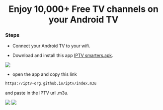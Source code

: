 # <h1 align="center">Enjoy 10,000+ Free TV channels on your Android TV
</h1>

### Steps

- Connect your Android TV to your wifi.

- Download and install this app [IPTV smarters.apk](https://github.com/xiv3r/IPTV/releases/download/IPTV/IPTV-Smarters-Pro-v3.1.5.1.apk).


<image src="https://github.com/xiv3r/IPTV/blob/main/src/Screenshot_2024_0212_131231.png">

- open the app and copy this link
```sh
https://iptv-org.github.io/iptv/index.m3u
```
and paste in the IPTV url .m3u.

<image src="https://github.com/xiv3r/IPTV/blob/main/src/Screenshot_2024_0212_132739.png">

<image src="https://github.com/xiv3r/IPTV/blob/main/src/Screenshot_20240212_132853.jpg">

